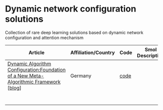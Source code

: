 # Dynamic network configuration solutions
Collection of rare deep learning solutions based on dynamic network configuration and attention mechanism

| Article 	| Affiliation/Country  	| Code 	| Smol Description 	| Key Words 	|
|---------	|-------------	|------	|------------------	|-----------	|
|[Dynamic Algorithm Configuration:Foundation of a New Meta-Algorithmic Framework](https://ecai2020.eu/papers/1237_paper.pdf) [[blog](https://www.automl.org/dynamic-algorithm-configuration/)]|Germany|[code](https://github.com/automl/DAC)|                  	|           	|
|         	|             	|      	|                  	|           	|
|          	|               |       |                   |             |
|         	|             	|      	|                  	|           	|
|         	|             	|      	|                  	|           	|
|         	|             	|      	|                  	|           	|
|         	|             	|      	|                  	|           	|
|         	|             	|      	|                  	|           	|
